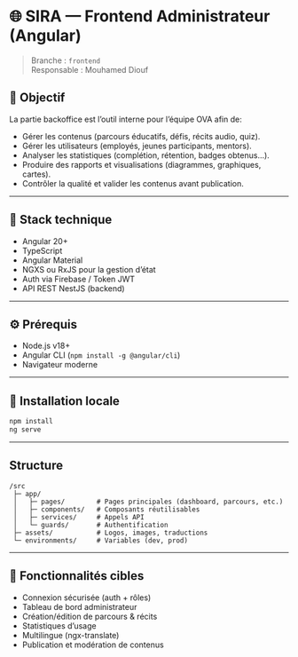 # 🌐 SIRA — Frontend Administrateur (Angular)

> Branche : `frontend`  
> Responsable : Mouhamed Diouf

## 🎯 Objectif

La partie backoffice est l’outil interne pour l’équipe OVA afin de:
- Gérer les contenus (parcours éducatifs, défis, récits audio, quiz).
- Gérer les utilisateurs (employés, jeunes participants, mentors).
- Analyser les statistiques (complétion, rétention, badges obtenus…).
- Produire des rapports et visualisations (diagrammes, graphiques, cartes).
- Contrôler la qualité et valider les contenus avant publication.

---

## 🚀 Stack technique

- Angular 20+
- TypeScript
- Angular Material
- NGXS ou RxJS pour la gestion d’état
- Auth via Firebase / Token JWT
- API REST NestJS (backend)

---

## ⚙️ Prérequis

- Node.js v18+
- Angular CLI (`npm install -g @angular/cli`)
- Navigateur moderne

---

## 🧪 Installation locale

```bash
npm install
ng serve
```

---

## Structure
```
/src
 ├─ app/
 │   ├─ pages/        # Pages principales (dashboard, parcours, etc.)
 │   ├─ components/   # Composants réutilisables
 │   ├─ services/     # Appels API
 │   └─ guards/       # Authentification
 ├─ assets/           # Logos, images, traductions
 └─ environments/     # Variables (dev, prod)
```

---

## 📌 Fonctionnalités cibles
- Connexion sécurisée (auth + rôles)
- Tableau de bord administrateur
- Création/édition de parcours & récits
- Statistiques d’usage
- Multilingue (ngx-translate)
- Publication et modération de contenus

